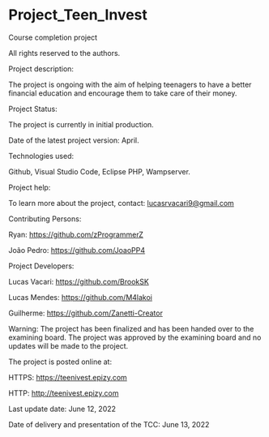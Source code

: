 # Project_Teen_Invest
Course completion project

All rights reserved to the authors.

Project description:

The project is ongoing with the aim of helping teenagers to have a better financial education and encourage them to take care of their money.

Project Status:

The project is currently in initial production.

Date of the latest project version: April.

Technologies used:

Github, Visual Studio Code, Eclipse PHP, Wampserver.

Project help:

To learn more about the project, contact: lucasrvacari9@gmail.com

Contributing Persons:

Ryan: https://github.com/zProgrammerZ

João Pedro: https://github.com/JoaoPP4


Project Developers:

Lucas Vacari: https://github.com/BrookSK

Lucas Mendes: https://github.com/M4lakoi

Guilherme: https://github.com/Zanetti-Creator


Warning: The project has been finalized and has been handed over to the examining board. The project was approved by the examining board and no updates will be made to the project.

The project is posted online at:

HTTPS: https://teenivest.epizy.com

HTTP: http://teenivest.epizy.com

Last update date: June 12, 2022

Date of delivery and presentation of the TCC: June 13, 2022
